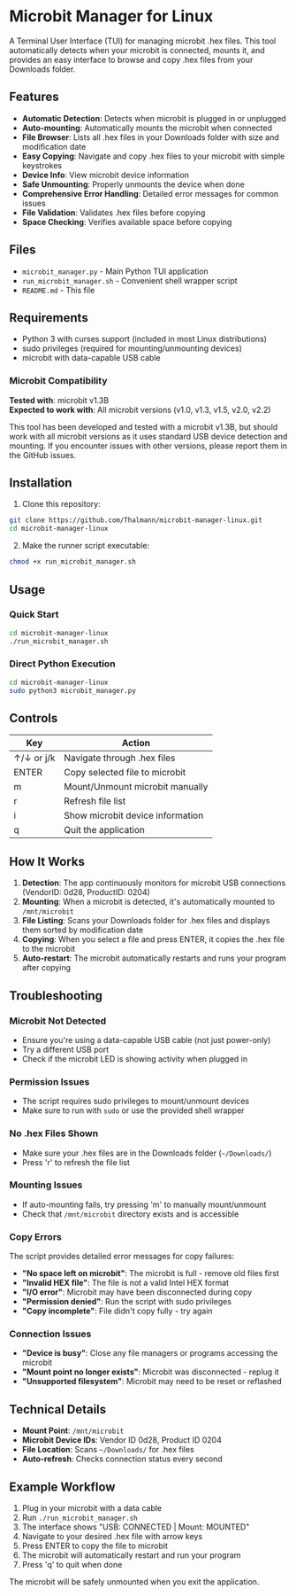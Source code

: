 # Microbit Manager for Linux

A Terminal User Interface (TUI) for managing microbit .hex files. This tool automatically detects when your microbit is connected, mounts it, and provides an easy interface to browse and copy .hex files from your Downloads folder.

## Features

- **Automatic Detection**: Detects when microbit is plugged in or unplugged
- **Auto-mounting**: Automatically mounts the microbit when connected
- **File Browser**: Lists all .hex files in your Downloads folder with size and modification date
- **Easy Copying**: Navigate and copy .hex files to your microbit with simple keystrokes
- **Device Info**: View microbit device information
- **Safe Unmounting**: Properly unmounts the device when done
- **Comprehensive Error Handling**: Detailed error messages for common issues
- **File Validation**: Validates .hex files before copying
- **Space Checking**: Verifies available space before copying

## Files

- `microbit_manager.py` - Main Python TUI application
- `run_microbit_manager.sh` - Convenient shell wrapper script
- `README.md` - This file

## Requirements

- Python 3 with curses support (included in most Linux distributions)
- sudo privileges (required for mounting/unmounting devices)
- microbit with data-capable USB cable

### Microbit Compatibility

**Tested with**: microbit v1.3B  
**Expected to work with**: All microbit versions (v1.0, v1.3, v1.5, v2.0, v2.2)

This tool has been developed and tested with a microbit v1.3B, but should work with all microbit versions as it uses standard USB device detection and mounting. If you encounter issues with other versions, please report them in the GitHub issues.

## Installation

1. Clone this repository:
```bash
git clone https://github.com/Thalmann/microbit-manager-linux.git
cd microbit-manager-linux
```

2. Make the runner script executable:
```bash
chmod +x run_microbit_manager.sh
```

## Usage

### Quick Start
```bash
cd microbit-manager-linux
./run_microbit_manager.sh
```

### Direct Python Execution
```bash
cd microbit-manager-linux
sudo python3 microbit_manager.py
```

## Controls

| Key | Action |
|-----|--------|
| ↑/↓ or j/k | Navigate through .hex files |
| ENTER | Copy selected file to microbit |
| m | Mount/Unmount microbit manually |
| r | Refresh file list |
| i | Show microbit device information |
| q | Quit the application |

## How It Works

1. **Detection**: The app continuously monitors for microbit USB connections (VendorID: 0d28, ProductID: 0204)
2. **Mounting**: When a microbit is detected, it's automatically mounted to `/mnt/microbit`
3. **File Listing**: Scans your Downloads folder for .hex files and displays them sorted by modification date
4. **Copying**: When you select a file and press ENTER, it copies the .hex file to the microbit
5. **Auto-restart**: The microbit automatically restarts and runs your program after copying

## Troubleshooting

### Microbit Not Detected
- Ensure you're using a data-capable USB cable (not just power-only)
- Try a different USB port
- Check if the microbit LED is showing activity when plugged in

### Permission Issues
- The script requires sudo privileges to mount/unmount devices
- Make sure to run with `sudo` or use the provided shell wrapper

### No .hex Files Shown
- Make sure your .hex files are in the Downloads folder (`~/Downloads/`)
- Press 'r' to refresh the file list

### Mounting Issues
- If auto-mounting fails, try pressing 'm' to manually mount/unmount
- Check that `/mnt/microbit` directory exists and is accessible

### Copy Errors
The script provides detailed error messages for copy failures:
- **"No space left on microbit"**: The microbit is full - remove old files first
- **"Invalid HEX file"**: The file is not a valid Intel HEX format
- **"I/O error"**: Microbit may have been disconnected during copy
- **"Permission denied"**: Run the script with sudo privileges
- **"Copy incomplete"**: File didn't copy fully - try again

### Connection Issues
- **"Device is busy"**: Close any file managers or programs accessing the microbit
- **"Mount point no longer exists"**: Microbit was disconnected - replug it
- **"Unsupported filesystem"**: Microbit may need to be reset or reflashed

## Technical Details

- **Mount Point**: `/mnt/microbit`
- **Microbit Device IDs**: Vendor ID 0d28, Product ID 0204
- **File Location**: Scans `~/Downloads/` for .hex files
- **Auto-refresh**: Checks connection status every second

## Example Workflow

1. Plug in your microbit with a data cable
2. Run `./run_microbit_manager.sh`
3. The interface shows "USB: CONNECTED | Mount: MOUNTED"
4. Navigate to your desired .hex file with arrow keys
5. Press ENTER to copy the file to microbit
6. The microbit will automatically restart and run your program
7. Press 'q' to quit when done

The microbit will be safely unmounted when you exit the application.